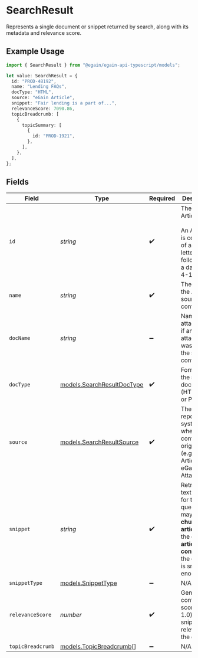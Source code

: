 # SearchResult

Represents a single document or snippet returned by search, along with its metadata and relevance score.

## Example Usage

```typescript
import { SearchResult } from "@egain/egain-api-typescript/models";

let value: SearchResult = {
  id: "PROD-48192",
  name: "Lending FAQs",
  docType: "HTML",
  source: "eGain Article",
  snippet: "Fair lending is a part of...",
  relevanceScore: 7090.86,
  topicBreadcrumb: [
    {
      topicSummary: [
        {
          id: "PROD-1921",
        },
      ],
    },
  ],
};
```

## Fields

| Field                                                                                                                                          | Type                                                                                                                                           | Required                                                                                                                                       | Description                                                                                                                                    | Example                                                                                                                                        |
| ---------------------------------------------------------------------------------------------------------------------------------------------- | ---------------------------------------------------------------------------------------------------------------------------------------------- | ---------------------------------------------------------------------------------------------------------------------------------------------- | ---------------------------------------------------------------------------------------------------------------------------------------------- | ---------------------------------------------------------------------------------------------------------------------------------------------- |
| `id`                                                                                                                                           | *string*                                                                                                                                       | :heavy_check_mark:                                                                                                                             | The ID of the Article. <br><br> An Article ID is composed of a 2-4 letter prefix, followed by a dash and 4-15 digits.                          | PROD-48192                                                                                                                                     |
| `name`                                                                                                                                         | *string*                                                                                                                                       | :heavy_check_mark:                                                                                                                             | The name of the Article or source content.                                                                                                     | Lending FAQs                                                                                                                                   |
| `docName`                                                                                                                                      | *string*                                                                                                                                       | :heavy_minus_sign:                                                                                                                             | Name of the attachment, if an attachment was used as the source content.                                                                       |                                                                                                                                                |
| `docType`                                                                                                                                      | [models.SearchResultDocType](../models/searchresultdoctype.md)                                                                                 | :heavy_check_mark:                                                                                                                             | Format of the source document (HTML, Doc, or PDF).                                                                                             |                                                                                                                                                |
| `source`                                                                                                                                       | [models.SearchResultSource](../models/searchresultsource.md)                                                                                   | :heavy_check_mark:                                                                                                                             | The repository or system where the content originated (e.g., eGain Article, eGain Attachment).                                                 |                                                                                                                                                |
| `snippet`                                                                                                                                      | *string*                                                                                                                                       | :heavy_check_mark:                                                                                                                             | Retrieved text returned for the query. This may be a **chunk of an article** or the **entire article content** if the content is small enough. | Fair lending is a part of...                                                                                                                   |
| `snippetType`                                                                                                                                  | [models.SnippetType](../models/snippettype.md)                                                                                                 | :heavy_minus_sign:                                                                                                                             | N/A                                                                                                                                            |                                                                                                                                                |
| `relevanceScore`                                                                                                                               | *number*                                                                                                                                       | :heavy_check_mark:                                                                                                                             | Generated confidence score (0.0-1.0) for the snippet's relevance to the query.                                                                 |                                                                                                                                                |
| `topicBreadcrumb`                                                                                                                              | [models.TopicBreadcrumb](../models/topicbreadcrumb.md)[]                                                                                       | :heavy_minus_sign:                                                                                                                             | N/A                                                                                                                                            |                                                                                                                                                |
